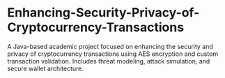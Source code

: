 # Enhancing-Security-Privacy-of-Cryptocurrency-Transactions
A Java-based academic project focused on enhancing the security and privacy of cryptocurrency transactions using AES encryption and custom transaction validation. Includes threat modeling, attack simulation, and secure wallet architecture.

